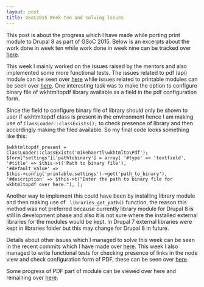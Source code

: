 ```yaml
---
layout: post
title: GSoC2015 Week ten and solving issues
---
```


This post is about the progress which I have made while porting print module to Drupal 8 as part of GSoC 2015. Below is an excerpts about the work done in week ten while work done in week nine can be tracked over <a href="http://zealfire.github.io/GSoC2015-Week-nine-and-adding-another-PDF-libraries/">here</a>.

This week I mainly worked on the issues raised by the mentors and also implemented some more functional tests. The issues related to pdf (api) module can be seen over <a href="https://github.com/zealfire/pdf_api/pull/7">here</a> while issues related to printable modules can be seen over <a href="https://github.com/zealfire/printable/pull/19">here</a>. One interesting task was to make the option to configure binary file of wkhtmltopdf library available as a field in the pdf configuration form.

Since the field to configure binary file of library should only be shown to user if wkhtmltopdf class is present in the environment hence I am making use of <code>ClassLoader::classExists();</code> to check presence of library and then accordingly making the filed available. So my final code looks something like this:

<code>$wkhtmltopdf_present = ClassLoader::classExists('mikehaertl\wkhtmlto\Pdf');</code>
     <code>
       $form["settings"]['pathtobinary'] = array(
         '#type' => 'textfield',
         '#title' => $this->t('Path to binary file'),</code><code>
         '#default_value' => $this->config('printable.settings')->get('path_to_binary'),
         '#description' => $this->t("Enter the path to binary file for wkhtmltopdf over here."),
       );</code> 

Another way to implement this could have been by installing library module and then making use of <code> libraries_get_path()</code> function, the reason this method was not preferred because currently library module for Drupal 8 is still in development phase and also it is not sure where the installed external libraries for the modules would be kept. In Drupal 7 external libraries were kept in libraries folder but this may change for Drupal 8 in future.

Details about other issues which I managed to solve this week can be seen in the recent commits which I have made over <a href="https://github.com/zealfire/printable/commits/master">here</a>. This week I also managed to write functional tests for checking presence of links in the node view and check configuration form of PDF, these can be seen over <a href="https://github.com/zealfire/printable/tree/master/src/Tests">here</a>.

Some progress of PDF part of  module can be viewed over <a href="https://github.com/zealfire/pdf_api" style="text-decoration:none;" target="_blank">here</a> and remaining over <a href="https://github.com/zealfire/printable">here</a>.
